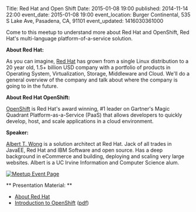 Title: Red Hat and Open Shift
Date: 2015-01-08 19:00
published: 2014-11-14 22:00
event_date: 2015-01-08 19:00
event_location: Burger Continental, 535 S Lake Ave, Pasadena, CA, 91101
event_updated: 1416030361000

Come to this meetup to understand more about Red Hat and OpenShift, Red Hat's
multi-language platform-of-a-service solution.

**About Red Hat:**  

As you can imagine, [Red Hat](https://redhat.com/) has grown from a single Linux distribution to a 20 year old, 1.5+ billion USD company with a portfolio of products in Operating System, Virtualization, Storage, Middleware and Cloud. We'll do a general overview of the company and talk about where the company is going to in the future.

**About Red Hat OpenShift:**  

[OpenShift](https://www.openshift.com/) is Red Hat's award winning, #1  leader on Gartner's Magic Quadrant Platform-as-a-Service (PaaS) that allows developers to quickly develop, host, and scale applications in a cloud environment.

**Speaker:**

[Albert T. Wong](https://linkedin.com/in/atwong) is a solution architect at Red Hat.  Jack of all trades in JavaEE, Red Hat and IBM Software and open source. Has a deep background in eCommerce and building, deploying and scaling very large websites. Albert is a UC Irvine Information and Computer Science alum.

[ ![Meetup Event Page]({filename}/images/meetup_logo_45.png) ](https://www.meetup.com/SGVTech/events/218696335/)

** Presentation Material: **

* [About Red Hat]({filename}/slides/About_Red_Hat-Presentation.pdf) 
* [Introduction to OpenShift](https://prezi.com/iowwgk9w_srj/introduction-to-openshift/) ([pdf]({filename}/slides/Introduction_to_OpenShift.pdf))
